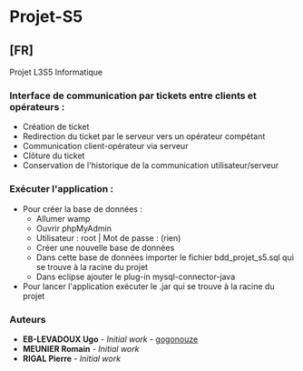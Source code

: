 # Projet-S5

## [FR]
Projet L3S5 Informatique

### Interface de communication par tickets entre clients et opérateurs :
* Création de ticket
* Redirection du ticket par le serveur vers un opérateur compétant
* Communication client-opérateur via serveur
* Clôture du ticket
* Conservation de l'historique de la communication utilisateur/serveur

### Exécuter l'application :
* Pour créer la base de données :
    - Allumer wamp
    - Ouvrir phpMyAdmin
    - Utilisateur : root | Mot de passe : (rien)
    - Créer une nouvelle base de données
    - Dans cette base de données importer le fichier bdd_projet_s5.sql qui se trouve à la racine du projet
    - Dans eclipse ajouter le plug-in mysql-connector-java
* Pour lancer l'application exécuter le .jar qui se trouve à la racine du projet

### Auteurs
* **EB-LEVADOUX Ugo** - *Initial work* - [gogonouze](https://github.com/gogonouze)
* **MEUNIER Romain** - *Initial work*
* **RIGAL Pierre** - *Initial work*
